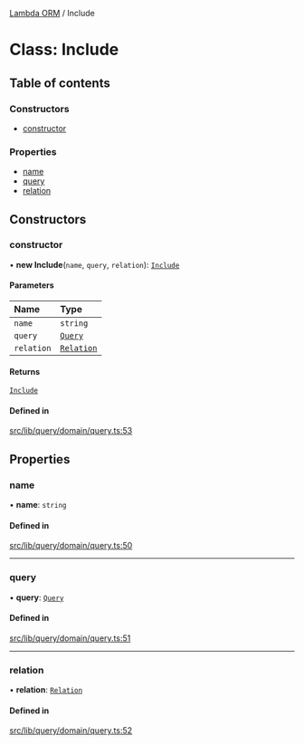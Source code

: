 [Lambda ORM](../README.md) / Include

# Class: Include

## Table of contents

### Constructors

- [constructor](Include.md#constructor)

### Properties

- [name](Include.md#name)
- [query](Include.md#query)
- [relation](Include.md#relation)

## Constructors

### constructor

• **new Include**(`name`, `query`, `relation`): [`Include`](Include.md)

#### Parameters

| Name | Type |
| :------ | :------ |
| `name` | `string` |
| `query` | [`Query`](Query.md) |
| `relation` | [`Relation`](../interfaces/Relation.md) |

#### Returns

[`Include`](Include.md)

#### Defined in

[src/lib/query/domain/query.ts:53](https://github.com/FlavioLionelRita/lambdaorm/blob/d4e23658/src/lib/query/domain/query.ts#L53)

## Properties

### name

• **name**: `string`

#### Defined in

[src/lib/query/domain/query.ts:50](https://github.com/FlavioLionelRita/lambdaorm/blob/d4e23658/src/lib/query/domain/query.ts#L50)

___

### query

• **query**: [`Query`](Query.md)

#### Defined in

[src/lib/query/domain/query.ts:51](https://github.com/FlavioLionelRita/lambdaorm/blob/d4e23658/src/lib/query/domain/query.ts#L51)

___

### relation

• **relation**: [`Relation`](../interfaces/Relation.md)

#### Defined in

[src/lib/query/domain/query.ts:52](https://github.com/FlavioLionelRita/lambdaorm/blob/d4e23658/src/lib/query/domain/query.ts#L52)
